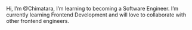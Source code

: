 Hi, I’m @Chimatara,
I’m learning to becoming a Software Engineer. I’m currently learning Frontend Development and will love to collaborate with other frontend engineers.


<!---
Chimatara/Chimatara is a ✨ special ✨ repository because its `README.md` (this file) appears on your GitHub profile.
You can click the Preview link to take a look at your changes.
--->
